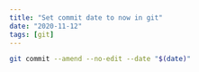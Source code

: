 ```yaml
---
title: "Set commit date to now in git"
date: "2020-11-12"
tags: [git]
---
```


```sh
git commit --amend --no-edit --date "$(date)"
```
